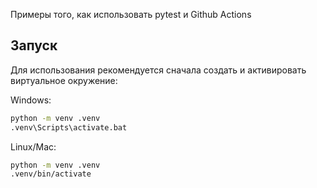 Примеры того, как использовать pytest и Github Actions

## Запуск

Для использования рекомендуется сначала создать и активировать виртуальное окружение:

Windows:
```bash
python -m venv .venv
.venv\Scripts\activate.bat
```

Linux/Mac:
```bash
python -m venv .venv
.venv/bin/activate
```
